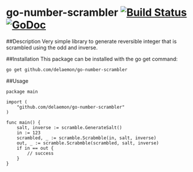 
# go-number-scrambler [![Build Status](https://travis-ci.org/delaemon/go-number-scrambler.svg?branch=master)](https://travis-ci.org/delaemon/go-number-scrambler)  [![GoDoc](https://godoc.org/github.com/delaemon/go-number-scrambler?status.png)](https://godoc.org/github.com/delaemon/go-number-scrambler)

##Description
Very simple library to generate reversible integer that is scrambled using the odd and inverse.

##Installation
This package can be installed with the go get command:
```sh
go get github.com/delaemon/go-number-scrambler
```

##Usage
```
package main

import (
	"github.com/delaemon/go-number-scrambler"
)

func main() {
	salt, inverse := scramble.GenerateSalt()
	in := 123
	scrambled, _ := scramble.Scrabmble(in, salt, inverse)
	out, _ := scramble.Scrabmble(scrambled, salt, inverse)
	if in == out {
		// success
	}
}
```

